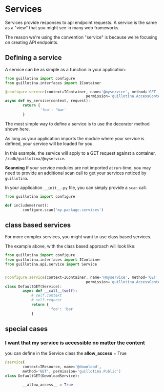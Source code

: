 # Services

Services provide responses to api endpoint requests. A service is the same as
a "view" that you might see in many web frameworks.

The reason we're using the convention "service" is because we're focusing on
creating API endpoints.


## Defining a service

A service can be as simple as a function in your application:

```python
from guillotina import configure
from guillotina.interfaces import IContainer

@configure.service(context=IContainer, name='@myservice', method='GET',
									 permission='guillotina.AccessContent')
async def my_service(context, request):
		return {
				'foo': 'bar'
		}
```

The most simple way to define a service is to use the decorator method shown here.

As long as your application imports the module where your service is defined,
your service will be loaded for you.

In this example, the service will apply to a GET request against a container,
`/zodb/guillotina/@myservice`.


**Scanning**
If your service modules are not imported at run-time, you may need to provide an
additional scan call to get your services noticed by `guillotina`.

In your application `__init__.py` file, you can simply provide a `scan` call.

```python
from guillotina import configure

def includeme(root):
		configure.scan('my.package.services')
```


## class based services

For more complex services, you might want to use class based services.

The example above, with the class based approach will look like:

```python
from guillotina import configure
from guillotina.interfaces import IContainer
from guillotina.api.service import Service


@configure.service(context=IContainer, name='@myservice', method='GET',
									 permission='guillotina.AccessContent')
class DefaultGET(Service):
		async def __call__(self):
			# self.context
			# self.request
			return {
					'foo': 'bar'
			}

```

## special cases

### I want that my service is accessible no matter the content

you can define in the Service class the __allow_access__ = True


```python
@service(
		context=IResource, name='@download',
		method='GET', permission='guillotina.Public')
class DefaultGET(DownloadService):

		__allow_access__ = True
```
